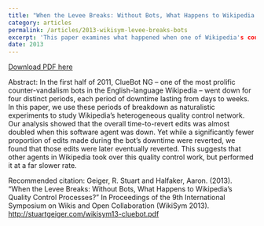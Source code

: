 ```yaml
---
title: "When the Levee Breaks: Without Bots, What Happens to Wikipedia’s Quality Control Processes?"
category: articles
permalink: /articles/2013-wikisym-levee-breaks-bots
excerpt: 'This paper examines what happened when one of Wikipedia's counter-vandalism bots unexpectedly went offline.'
date: 2013
---
```


<a href='http://stuartgeiger.com/wikisym13-cluebot.pdf'>Download PDF here</a>

Abstract: In the first half of 2011, ClueBot NG – one of the most prolific counter-vandalism bots in the English-language Wikipedia – went down for four distinct periods, each period of downtime lasting from days to weeks. In this paper, we use these periods of breakdown as naturalistic experiments to study Wikipedia’s heterogeneous quality control network. Our analysis showed that the overall time-to-revert edits was almost doubled when this software agent was down. Yet while a significantly fewer proportion of edits made during the bot’s downtime were reverted, we found that those edits were later eventually reverted. This suggests that other agents in Wikipedia took over this quality control work, but performed it at a far slower rate.

 Recommended citation: Geiger, R. Stuart and Halfaker, Aaron. (2013). “When the Levee Breaks: Without Bots, What Happens to Wikipedia’s Quality Control Processes?” In Proceedings of the 9th International Symposium on Wikis and Open Collaboration (WikiSym 2013). http://stuartgeiger.com/wikisym13-cluebot.pdf